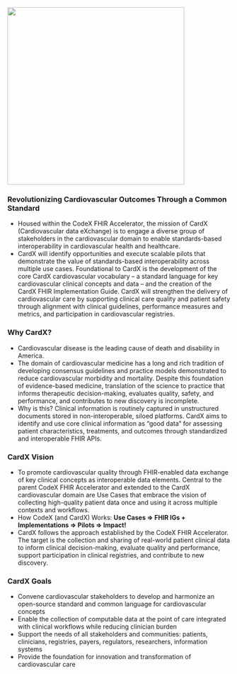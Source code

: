 <div style="text-align: left;">
<img src="image2022-7-27_8-34-11.png" width="400" >
</div>

### Revolutionizing Cardiovascular Outcomes Through a Common Standard

- Housed within the CodeX FHIR Accelerator, the mission of CardX (Cardiovascular data eXchange) is to engage a diverse group of stakeholders in the cardiovascular domain to enable standards-based interoperability in cardiovascular health and healthcare.
- CardX will identify opportunities and execute scalable pilots that demonstrate the value of standards-based interoperability across multiple use cases. Foundational to CardX is the development of the core CardX cardiovascular vocabulary – a standard language for key cardiovascular clinical concepts and data – and the creation of the CardX FHIR Implementation Guide.
CardX will strengthen the delivery of cardiovascular care by supporting clinical care quality and patient safety through alignment with clinical guidelines, performance measures and metrics, and participation in cardiovascular registries.
### Why CardX?
- Cardiovascular disease is the leading cause of death and disability in America.
- The domain of cardiovascular medicine has a long and rich tradition of developing consensus guidelines and practice models demonstrated to reduce cardiovascular morbidity and mortality. Despite this foundation of evidence-based medicine, translation of the science to practice that informs therapeutic decision-making, evaluates quality, safety, and performance, and contributes to new discovery is incomplete.
- Why is this? Clinical information is routinely captured in unstructured documents stored in non-interoperable, siloed platforms. CardX aims to identify and use core clinical information as “good data” for assessing patient characteristics, treatments, and outcomes through standardized and interoperable FHIR APIs. 

### CardX Vision
- To promote cardiovascular quality through FHIR-enabled data exchange of key clinical concepts as interoperable data elements. Central to the parent CodeX FHIR Accelerator and extended to the CardX cardiovascular domain are Use Cases that embrace the vision of collecting high-quality patient data once and using it across multiple contexts and workflows.
- How CodeX (and CardX) Works: **Use Cases => FHIR IGs + Implementations => Pilots => Impact!**
- CardX follows the approach established by the CodeX FHIR Accelerator. The target is the collection and sharing of real-world patient clinical data to inform clinical decision-making, evaluate quality and performance, support participation in clinical registries, and contribute to new discovery.


### CardX Goals
- Convene cardiovascular stakeholders to develop and harmonize an open-source standard and common language for cardiovascular concepts
- Enable the collection of computable data at the point of care integrated with clinical workflows while reducing clinician burden
- Support the needs of all stakeholders and communities: patients, clinicians, registries, payers, regulators, researchers, information systems
- Provide the foundation for innovation and transformation of cardiovascular care


